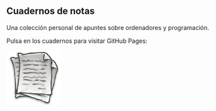 ## Cuadernos de notas

Una colección personal de apuntes sobre ordenadores y programación.

Pulsa en los cuadernos para visitar GitHub Pages:

[![](enlace.png)](https://cuadernosdenotas.github.io)



